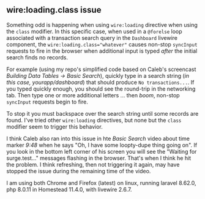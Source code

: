 ## wire:loading.class issue

Something odd is happening when using `wire:loading` directive 
when using the `class` modifier. In this specific case, when
used in a `@forelse` loop associated with a transaction search query in the `Dashboard` 
livewire component, the `wire:loading.class="whatever"` causes non-stop `syncInput` 
requests to fire in the browser when additional input is typed *after* the initial
search finds no records. 

For example (using my repo's simplified code based on Caleb's 
screencast *Building Data Tables -> Basic Search*), quickly type 
in a search string (*in this case, yourapp/dashboard*) that should produce 
`No transactions...`. If you typed quickly enough, you should see the 
round-trip in the networking tab. Then type one or more additional letters
... then *boom*, non-stop `syncInput` requests begin to fire.

To stop it you must backspace over the search string until some 
records are found. I've tried other `wire:loading` directives, but none
but the `class` modifier seem to trigger this behavior.

I think Caleb also ran into this issue in hte *Basic Search* video about time marker
*9:48* when he says "Oh, I have some loopty-dupe thing going on". If you look in
the bottom left corner of his screen you will see the "Waiting for surge.test..." 
messages flashing in the browser. That's when I think he hit the problem. I think
refreshing, then not triggering it again, may have stopped the issue during the remaining time
of the video.

I am using both Chrome and Firefox (latest) on linux, running laravel 8.62.0, php 8.0.11
in Homestead 11.4.0, with livewire 2.6.7.
